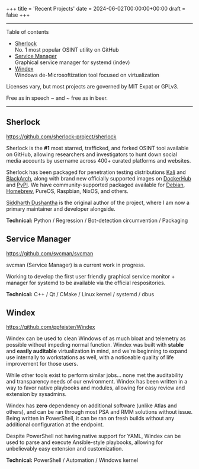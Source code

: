 +++
title = 'Recent Projects'
date = 2024-06-02T00:00:00+00:00
draft = false
+++

___

Table of contents

- [Sherlock](#sherlock)  
No. 1 most popular OSINT utility on GitHub
- [Service Manager](#svcman)  
Graphical service manager for systemd (indev)
- [Windex](#windex)  
Windows de-Microsoftization tool focused on virtualization

Licenses vary, but most projects are governed by MIT Expat or GPLv3.

Free as in speech \~ and \~ free as in beer.

___

## Sherlock

https://github.com/sherlock-project/sherlock

Sherlock is the **#1** most starred, trafficked, and forked OSINT tool available on GitHub, allowing researchers and investigators to hunt down social media accounts by username across 400+ curated platforms and websites.

Sherlock has been packaged for penetration testing distributions [Kali][ext-kali] and [BlackArch][ext-blackarch], along with brand new officially supported images on [DockerHub][ext-dockerhub] and [PyPI][ext-pypi]. We have community-supported packaged available for [Debian][ext-debian], [Homebrew][ext-homebrew], PureOS, Raspbian, NixOS, and others.

[Siddharth Dushantha][ext-sdushantha] is the original author of the project, where I am now a primary maintainer and developer alongside.

**Technical:** Python / Regression / Bot-detection circumvention / Packaging


## Service Manager

https://github.com/svcman/svcman

svcman (Service Manager) is a current work in progress.

Working to develop the first user friendly graphical service monitor + manager for systemd to be available via the official respositories.

**Technical:** C++ / Qt / CMake / Linux kernel / systemd / dbus


## Windex

https://github.com/ppfeister/Windex

Windex can be used to clean Windows of as much bloat and telemetry as possible without impeding normal function. Windex was built with **stable** and **easily auditable** virtualization in mind, and we're beginning to expand use internally to workstations as well, with a noticeable quality of life improvement for those users.

While other tools exist to perform similar jobs... none met the auditability and transparency needs of our environment. Windex has been written in a way to favor native playbooks and modules, allowing for easy review and extension by sysadmins.

Windex has **zero** dependency on additional software (unlike Atlas and others), and can be ran through most PSA and RMM solutions without issue. Being written in PowerShell, it can be ran on fresh builds without any additional configuration at the endpoint.

Despite PowerShell not having native support for YAML, Windex can be used to parse and execute Ansible-style playbooks, allowing for unbelievably easy extension and customization.

**Technical:** PowerShell / Automation / Windows kernel


<!-- Outbound -->

[ext-kali]: https://www.kali.org/
[ext-blackarch]: https://blackarch.org/
[ext-dockerhub]: https://hub.docker.com/r/sherlock/sherlock
[ext-pypi]: https://pypi.org/project/sherlock-project/
[ext-debian]: https://packages.debian.org/sid/sherlock
[ext-homebrew]: https://formulae.brew.sh/formula/sherlock
[ext-sdushantha]: https://sdushantha.github.io/
